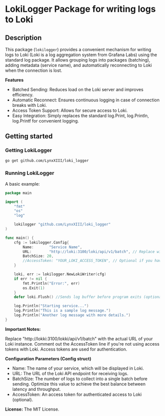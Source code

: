 # LokiLogger Package for writing logs to Loki

## Description

This package (`lokilogger`) provides a convenient mechanism for writing logs to Loki (Loki is a log aggregation system from Grafana Labs) using the standard log package. It allows grouping logs into packages (batching), adding metadata (service name), and automatically reconnecting to Loki when the connection is lost.

**Features**

- Batched Sending: Reduces load on the Loki server and improves efficiency.
- Automatic Reconnect: Ensures continuous logging in case of connection breaks with Loki.
- Access Token Support:  Allows for secure access to Loki.
- Easy Integration: Simply replaces the standard log.Print, log.Println, log.Printf for convenient logging.

## Getting started

### Getting LokiLogger

```sh
go get github.com/LynxXIII/loki_logger
```

### Running LokiLogger

A basic example:

```go
package main

import (
	"fmt"
	"os"
	"log"

	lokilogger "github.com/LynxXIII/loki_logger"
)

func main() {
	cfg := lokilogger.Config{
		Name:       "Service Name",
		URL:        "http://loki:3100/loki/api/v1/batch", // Replace with your Loki URL
		BatchSize: 20,
		//AccessToken: "YOUR_LOKI_ACCESS_TOKEN", // Optional if you have an Access Token
	}

	loki, err := lokilogger.NewLokiWriter(cfg)
	if err != nil {
		fmt.Println("Error:", err)
		os.Exit(1)
	}
    defer loki.Flush() //Sends log buffer before program exits (optional)

	log.Println("Starting service...")
	log.Println("This is a sample log message.")
	log.Println("Another log message with more details.")
}
```

**Important Notes:**

Replace "http://lokki:3100/lokki/api/v1/batch" with the actual URL of your Loki instance.
Comment out the AccessToken line if you're not using access tokens with Loki.  Access tokens are used for authentication.

**Configuration Parameters (Config struct)**

- Name: The name of your service, which will be displayed in Loki.
- URL: The URL of the Loki API endpoint for receiving logs.
- BatchSize: The number of logs to collect into a single batch before sending. Optimize this value to achieve the best balance between latency and throughput.
- AccessToken: An access token for authenticated access to Loki (optional).

**License:**
The MIT License.